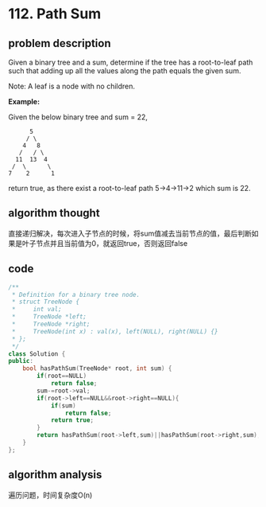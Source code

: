 # 112. Path Sum

## problem description

Given a binary tree and a sum, determine if the tree has a root-to-leaf path such that adding up all the values along the path equals the given sum.

Note: A leaf is a node with no children.

**Example:**

Given the below binary tree and sum = 22,

```text
      5
     / \
    4   8
   /   / \
  11  13  4
 /  \      \
7    2      1
```

return true, as there exist a root-to-leaf path 5-&gt;4-&gt;11-&gt;2 which sum is 22.

## algorithm thought

直接递归解决，每次进入子节点的时候，将sum值减去当前节点的值，最后判断如果是叶子节点并且当前值为0，就返回true，否则返回false

## code

```cpp
/**
 * Definition for a binary tree node.
 * struct TreeNode {
 *     int val;
 *     TreeNode *left;
 *     TreeNode *right;
 *     TreeNode(int x) : val(x), left(NULL), right(NULL) {}
 * };
 */
class Solution {
public:
    bool hasPathSum(TreeNode* root, int sum) {
        if(root==NULL)
            return false;
        sum-=root->val;
        if(root->left==NULL&&root->right==NULL){
            if(sum)
                return false;
            return true;
        }
        return hasPathSum(root->left,sum)||hasPathSum(root->right,sum);
    }
};
```

## algorithm analysis

遍历问题，时间复杂度O\(n\)

